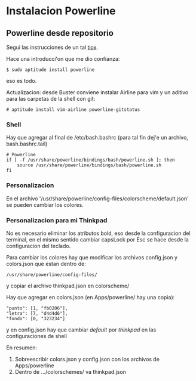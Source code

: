 # Instalacion Powerline

## Powerline desde repositorio

Segui las instrucciones de un tal [tiox](https://ubuntu-mate.community/t/installing-powerline-as-quickly-as-possible/5381).

Hace una introducci'on que me dio confianza:
```
$ sudo aptitude install powerline
```
eso es todo.

Actualizacion: desde Buster conviene instalar Airline para vim y un aditivo
para las carpetas de la shell con git:
```
# aptitude install vim-airline powerline-gitstatus
```

### Shell

Hay que agregar al final de /etc/bash.bashrc (para tal fin dej'e un archivo,
bash.bashrc.tail)
```
# Powerline
if [ -f /usr/share/powerline/bindings/bash/powerline.sh ]; then
    source /usr/share/powerline/bindings/bash/powerline.sh
fi
```
### Personalizacion

En el archivo '/usr/share/powerline/config-files/colorscheme/default.json'
se pueden cambiar los colores.

### Personalizacion para mi Thinkpad

No es necesario eliminar los atributos bold, eso desde la configuracion del
terminal, en el mismo sentido cambiar capsLock por Esc se hace desde la
configuracion del teclado.

Para cambiar los colores hay que modificar los archivos config.json y
colors.json que estan dentro de:
```
/usr/share/powerline/config-files/
```
y copiar el archivo thinkpad.json en colorscheme/

Hay que agregar en colors.json (en Apps/powerline/ hay una copia):
```
"punto": [1, "fb0206"],
"letra": [7, "d4d4d6"],
"fondo": [0, "323234"]
```
y en config.json hay que cambiar _default_ por _thinkpad_ en las
configuraciones de shell

En resumen:
1. Sobreescribir colors.json y config.json con los archivos de Apps/powerline
2. Dentro de .../colorschemes/ va thinkpad.json

